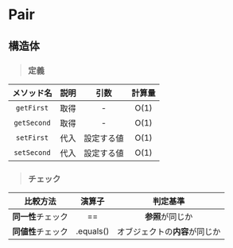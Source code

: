 # Pair
## 構造体
> ### 定義
|メソッド名|説明|引数|計算量|
|:---:|:---:|:---:|:---:|
|`getFirst`|取得|-|O(1)|
|`getSecond`|取得|-|O(1)|
|`setFirst`|代入|設定する値|O(1)|
|`setSecond`|代入|設定する値|O(1)|
> ### チェック
|比較方法|演算子|判定基準|
|:---:|:---:|:---:|
|**同一性**チェック|==|**参照**が同じか|
|**同値性**チェック|.equals()|オブジェクトの**内容**が同じか|
